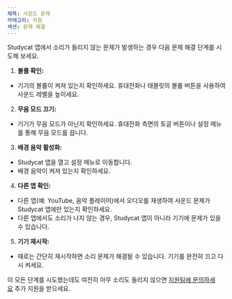 ```yaml
---
제목: 사운드 문제
카테고리: 지원
섹션: 문제 해결
---
```

Studycat 앱에서 소리가 들리지 않는 문제가 발생하는 경우 다음 문제 해결 단계를 시도해 보세요.

1. **볼륨 확인:**

* 기기의 볼륨이 켜져 있는지 확인하세요. 휴대전화나 태블릿의 볼륨 버튼을 사용하여 사운드 레벨을 높이세요.
2. **무음 모드 끄기:**

* 기기가 무음 모드가 아닌지 확인하세요. 휴대전화 측면의 토글 버튼이나 설정 메뉴를 통해 무음 모드를 끕니다.
3. **배경 음악 활성화:**

* Studycat 앱을 열고 설정 메뉴로 이동합니다.
* 배경 음악이 켜져 있는지 확인하세요.
4. **다른 앱 확인:**

* 다른 앱(예: YouTube, 음악 플레이어)에서 오디오를 재생하여 사운드 문제가 Studycat 앱에만 있는지 확인하세요.
* 다른 앱에서도 소리가 나지 않는 경우, Studycat 앱이 아니라 기기에 문제가 있을 수 있습니다.
5. **기기 재시작:**

* 때로는 간단히 재시작하면 소리 문제가 해결될 수 있습니다. 기기를 완전히 끄고 다시 켜세요.

이 모든 단계를 시도했는데도 여전히 아무 소리도 들리지 않으면 [지원팀에 문의하세요](https://help.Studycat.com/hc/en-us/requests/new) 추가 지원을 받으세요.